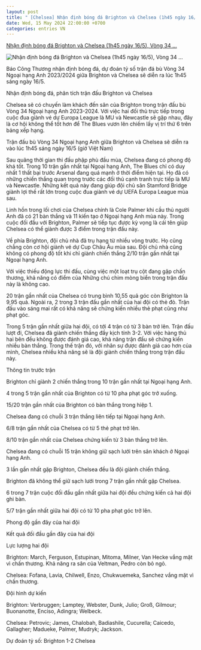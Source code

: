 ```yaml
---
layout: post
title: " [Chelsea] Nhận định bóng đá Brighton và Chelsea (1h45 ngày 16/5), Vòng 34 ..."
date: Wed, 15 May 2024 22:00:00 +0700
categories: entries VN
---
```

[Nhận định bóng đá Brighton và Chelsea (1h45 ngày 16/5), Vòng 34 ...](https://congthuong.vn/nhan-dinh-bong-da-brighton-va-chelsea-1h45-ngay-165-da-bu-vong-34-ngoai-hang-anh-2023-2024-320296.html)

![Nhận định bóng đá Brighton và Chelsea (1h45 ngày 16/5), Vòng 34 ...](https://congthuong-cdn.mastercms.vn/stores/news_dataimages/2024/052024/15/15/in_social/bri-chel-logo20240515154256.png?randTime=1715790619)

Báo Công Thương nhận định bóng đá, dự đoán tỷ số trận đá bù Vòng 34 Ngoại hạng Anh 2023/2024 giữa Brighton và Chelsea sẽ diễn ra lúc 1h45 sáng ngày 16/5.

Nhận định bóng đá, phân tích trận đấu Brighton và Chelsea

Chelsea sẽ có chuyến làm khách đến sân của Brighton trong trận đấu bù Vòng 34 Ngoại hạng Anh 2023-2024. Với việc hai đối thủ trực tiếp trong cuộc đua giành vé dự Europa League là MU và Newcastle sẽ gặp nhau, đây là cơ hội không thể tốt hơn để The Blues vươn lên chiếm lấy vị trí thứ 6 trên bảng xếp hạng.

Trận đấu bù Vòng 34 Ngoại hạng Anh giữa Brighton và Chelsea sẽ diễn ra vào lúc 1h45 sáng ngày 16/5 (giờ Việt Nam)

Sau quãng thời gian thi đấu phập phù đầu mùa, Chelsea đang có phong độ khá tốt. Trong 10 trận gần nhất tại Ngoại hạng Anh, The Blues chỉ có duy nhất 1 thất bại trước Arsenal đang quá mạnh ở thời điểm hiện tại. Họ đã có những chiến thắng quan trọng trước các đối thủ cạnh tranh trực tiếp là MU và Newcastle. Những kết quả này đang giúp đội chủ sân Stamford Bridge giành lợi thế rất lớn trong cuộc đua giành vé dự UEFA Europa League mùa sau.

Linh hồn trong lối chơi của Chelsea chính là Cole Palmer khi cầu thủ người Anh đã có 21 bàn thắng và 11 kiến tạo ở Ngoại hạng Anh mùa này. Trong cuộc đối đầu với Brighton, Palmer sẽ tiếp tục được kỳ vọng là cái tên giúp Chelsea có thể giành được 3 điểm trong trận đấu này.

Về phía Brighton, đội chủ nhà đã trụ hạng từ nhiều vòng trước. Họ cũng chẳng còn cơ hội giành vé dự Cup Châu Âu mùa sau. Đội chủ nhà cũng không có phong độ tốt khi chỉ giành chiến thắng 2/10 trận gần nhất tại Ngoại hạng Anh.

Với việc thiếu động lực thi đấu, cùng việc một loạt trụ cột đang gặp chấn thương, khả năng có điểm của Những chú chim mòng biển trong trận đấu này là không cao.

20 trận gần nhất của Chelsea có trung bình 10,55 quả góc còn Brighton là 9,95 quả. Ngoài ra, 2 trong 3 trận đấu gần nhất của hai đội có thẻ đỏ. Trận đấu vào sáng mai rất có khả năng sẽ chứng kiến nhiều thẻ phạt cũng như phạt góc.

Trong 5 trận gần nhất giữa hai đội, có tới 4 trận có từ 3 bàn trở lên. Trận đấu lượt đi, Chelsea đã giành chiến thắng đầy kịch tính 3-2. Với việc hàng thủ hai bên đều không được đánh giá cao, khả năng trận đấu sẽ chứng kiến nhiều bàn thắng. Trong thế trận đó, với nhân sự được đánh giá cao hơn của mình, Chelsea nhiều khả năng sẽ là đội giành chiến thắng trong trận đấu này.

Thông tin trước trận

Brighton chỉ giành 2 chiến thắng trong 10 trận gần nhất tại Ngoại hạng Anh.

4 trong 5 trận gần nhất của Brighton có từ 10 pha phạt góc trở xuống.

15/20 trận gần nhất của Brighton có bàn thắng trong hiệp 1.

Chelsea đang có chuỗi 3 trận thắng liên tiếp tại Ngoại hạng Anh.

6/8 trận gần nhất của Chelsea có từ 5 thẻ phạt trở lên.

8/10 trận gần nhất của Chelsea chứng kiến từ 3 bàn thắng trở lên.

Chelsea đang có chuỗi 15 trận không giữ sạch lưới trên sân khách ở Ngoại hạng Anh.

3 lần gần nhất gặp Brighton, Chelsea đều là đội giành chiến thắng.

Brighton đã không thể giữ sạch lưới trong 7 trận gần nhất gặp Chelsea.

6 trong 7 trận cuộc đối đầu gần nhất giữa hai đội đều chứng kiến cả hai đội ghi bàn.

5/7 trận gần nhất giữa hai đội có từ 10 pha phạt góc trở lên.

Phong độ gần đây của hai đội

Kết quả đối đầu gần đây của hai đội

Lực lượng hai đội

Brighton: March, Ferguson, Estupinan, Mitoma, Milner, Van Hecke vắng mặt vì chấn thương. Khả năng ra sân của Veltman, Pedro còn bỏ ngỏ.

Chelsea: Fofana, Lavia, Chilwell, Enzo, Chukwuemeka, Sanchez vắng mặt vì chấn thương.

Đội hình dự kiến

Brighton: Verbruggen; Lamptey, Webster, Dunk, Julio; Groß, Gilmour; Buonanotte, Enciso, Adingra; Welbeck.

Chelsea: Petrovic; James, Chalobah, Badiashile, Cucurella; Caicedo, Gallagher; Madueke, Palmer, Mudryk; Jackson.

Dự đoán tỷ số: Brighton 1-2 Chelsea

